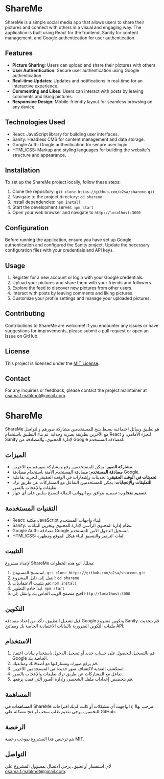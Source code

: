# ShareMe

ShareMe is a simple social media app that allows users to share their pictures and connect with others in a visual and engaging way. The application is built using React for the frontend, Sanity for content management, and Google authentication for user authentication.

## Features

- **Picture Sharing**: Users can upload and share their pictures with others.
- **User Authentication**: Secure user authentication using Google authentication.
- **Real-time Updates**: Updates and notifications in real-time for an interactive experience.
- **Commenting and Likes**: Users can interact with posts by leaving comments and liking pictures.
- **Responsive Design**: Mobile-friendly layout for seamless browsing on any device.

## Technologies Used

- React: JavaScript library for building user interfaces.
- Sanity: Headless CMS for content management and data storage.
- Google Auth: Google authentication for secure user login.
- HTML/CSS: Markup and styling languages for building the website's structure and appearance.

## Installation

To set up the ShareMe project locally, follow these steps:

1. Clone the repository: `git clone https://github.com/o2sa/shareme.git`
2. Navigate to the project directory: `cd shareme`
3. Install dependencies: `npm install`
4. Start the development server: `npm start`
5. Open your web browser and navigate to `http://localhost:3000`

## Configuration

Before running the application, ensure you have set up Google authentication and configured the Sanity project. Update the necessary configuration files with your credentials and API keys.

## Usage

1. Register for a new account or login with your Google credentials.
2. Upload your pictures and share them with your friends and followers.
3. Explore the feed to discover new pictures from other users.
4. Interact with posts by leaving comments and liking pictures.
5. Customize your profile settings and manage your uploaded pictures.

## Contributing

Contributions to ShareMe are welcome! If you encounter any issues or have suggestions for improvements, please submit a pull request or open an issue on GitHub.

## License

This project is licensed under the [MIT License](LICENSE).

## Contact

For any inquiries or feedback, please contact the project maintainer at [osama.f.mabkhot@gmail.com](mailto:osama.f.mabkhot@gmail.com).





# ShareMe

ShareMe هو تطبيق وسائل اجتماعية بسيط يتيح للمستخدمين مشاركة صورهم والتواصل مع الآخرين بطريقة بصرية وجذابة. تم بناء التطبيق باستخدام React للجزء الأمامي، و Sanity لإدارة المحتوى، والمصادقة من Google لمصادقة المستخدم.

## الميزات

- **مشاركة الصور**: يمكن للمستخدمين رفع ومشاركة صورهم مع الآخرين.
- **مصادقة المستخدم**: مصادقة المستخدم الآمنة باستخدام مصادقة Google.
- **تحديثات في الوقت الحقيقي**: تحديثات وإشعارات في الوقت الحقيقي لتجربة تفاعلية.
- **التعليقات والإعجابات**: يمكن للمستخدمين التفاعل مع المشاركات عن طريق ترك تعليقات والإعجاب بالصور.
- **تصميم متجاوب**: تصميم يتوافق مع الهواتف النقالة لتصفح سلس على أي جهاز.

## التقنيات المستخدمة

- React: مكتبة JavaScript لبناء واجهات المستخدم.
- Sanity: نظام إدارة المحتوى الرأسي لإدارة المحتوى وتخزين البيانات.
- Google Auth: مصادقة Google لتسجيل الدخول الآمن للمستخدم.
- HTML/CSS: لغات الترميز والتنسيق لبناء هيكل الموقع ومظهره.

## التثبيت

لإعداد مشروع ShareMe محليًا، اتبع هذه الخطوات:

1. استنسخ المستودع: `git clone https://github.com/o2sa/shareme.git`
2. انتقل إلى دليل المشروع: `cd shareme`
3. قم بتثبيت الاعتماديات: `npm install`
4. ابدأ خادم التطوير: `npm start`
5. افتح متصفح الويب الخاص بك وانتقل إلى `http://localhost:3000`

## التكوين

قبل تشغيل التطبيق، تأكد من إعداد مصادقة Google وتكوين مشروع Sanity. قم بتحديث ملفات التكوين الضرورية بالبيانات الاعتمادية الخاصة بك ومفاتيح API.

## الاستخدام

1. قم بالتسجيل للحصول على حساب جديد أو تسجيل الدخول باستخدام بيانات اعتماد Google الخاصة بك.
2. قم برفع صورك ومشاركتها مع أصدقائك ومتابعيك.
3. استكشف التغذية لاكتشاف صور جديدة من المستخدمين الآخرين.
4. تفاعل مع المشاركات عن طريق ترك تعليقات والإعجاب بالصور.
5. قم بتخصيص إعدادات ملفك الشخصي وإدارة الصور التي قمت برفعها.

## المساهمة

المساهمات في ShareMe مرحب بها! إذا واجهت أي مشكلات أو كانت لديك اقتراحات للتحسين، يرجى تقديم طلب سحب أو فتح مشكلة على GitHub.

## الرخصة

يتم ترخيص هذا المشروع بموجب [رخصة MIT](LICENSE).

## التواصل

لأي استفسار أو تعليق، يرجى الاتصال بمسؤول المشروع على [osama.f.mabkhot@gmail.com](mailto:osama.f.mabkhot@gmail.com).

